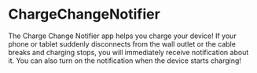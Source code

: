 # ChargeChangeNotifier
The Charge Change Notifier app helps you charge your device!  If your phone or tablet suddenly disconnects from the wall outlet or the cable breaks and charging stops, you will immediately receive notification about it. You can also turn on the notification when the device starts charging!
